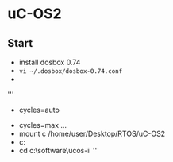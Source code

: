 # uC-OS2

## Start
- install dosbox 0.74
- `vi ~/.dosbox/dosbox-0.74.conf`
- 
'''
-	cycles=auto
+	cycles=max
...
+	mount c /home/user/Desktop/RTOS/uC-OS2
+	c:
+	cd c:\software\ucos-ii
'''
